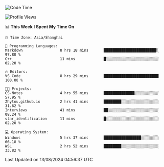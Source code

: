 <!--START_SECTION:waka-->
![Code Time](http://img.shields.io/badge/Code%20Time-1%2C896%20hrs%2013%20mins-blue)

![Profile Views](http://img.shields.io/badge/Profile%20Views-3-blue)

📊 **This Week I Spent My Time On** 

```text
🕑︎ Time Zone: Asia/Shanghai

💬 Programming Languages: 
Markdown                 8 hrs 18 mins       ████████████████████████░   97.80 % 
C++                      11 mins             █░░░░░░░░░░░░░░░░░░░░░░░░   02.20 % 

🔥 Editors: 
VS Code                  8 hrs 29 mins       █████████████████████████   100.00 % 

🐱‍💻 Projects: 
CS-Notes                 4 hrs 55 mins       ██████████████░░░░░░░░░░░   57.95 % 
Zhytou.github.io         2 hrs 41 mins       ████████░░░░░░░░░░░░░░░░░   31.62 % 
Interviews               41 mins             ██░░░░░░░░░░░░░░░░░░░░░░░   08.24 % 
star_identification      11 mins             █░░░░░░░░░░░░░░░░░░░░░░░░   02.20 % 

💻 Operating System: 
Windows                  5 hrs 37 mins       █████████████████░░░░░░░░   66.18 % 
WSL                      2 hrs 52 mins       ████████░░░░░░░░░░░░░░░░░   33.82 % 
```


 Last Updated on 13/08/2024 04:56:37 UTC
<!--END_SECTION:waka-->